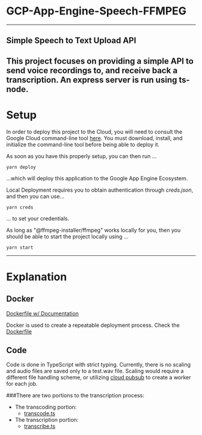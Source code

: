 # GCP-App-Engine-Speech-FFMPEG

---
## Simple Speech to Text Upload API
This project focuses on providing a simple API to send voice recordings to, and receive back a transcription.
An express server is run using ts-node.
---
# Setup

In order to deploy this project to the Cloud, you will need to consult the Google Cloud command-line tool [here](https://cloud.google.com/sdk/gcloud).
You must download, install, and initialize the command-line tool before being able to deploy it.

As soon as you have this properly setup, you can then run ...
```
yarn deploy
```
...which will deploy this application to the Google App Engine Ecosystem.

Local Deployment requires you to obtain authentication through *creds.json*, and then you can use...
```
yarn creds
```
... to set your credentials.

As long as "@ffmpeg-installer/ffmpeg" works locally for you, then you should be able to start the project locally using ...
```
yarn start
```

---
# Explanation

## Docker

[Dockerfile w/ Documentation](Dockerfile)

Docker is used to create a repeatable deployment process. Check the [Dockerfile](Dockerfile)

## Code

Code is done in TypeScript with strict typing. Currently, there is no scaling and audio files are saved only to a test.wav file.
Scaling would require a different file handling scheme, or 
utilizing [cloud pubsub](https://cloud.google.com/pubsub/docs/overview) to create a worker for each job.

###There are two portions to the transcription process:
* The transcoding portion: 
    * [transcode.ts](/functions/transcode.ts)     
* The transcription portion:
    * [transcribe.ts](/functions/transcribe.ts)


